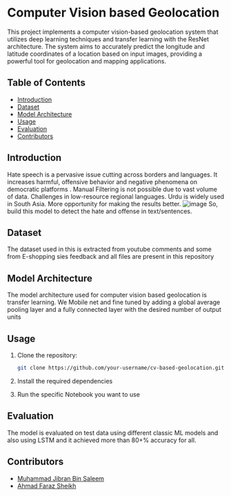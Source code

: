 # Computer Vision based Geolocation

This project implements a computer vision-based geolocation system that utilizes deep learning techniques and transfer learning with the ResNet architecture. The system aims to accurately predict the longitude and latitude coordinates of a location based on input images, providing a powerful tool for geolocation and mapping applications.

## Table of Contents

- [Introduction](#introduction)
- [Dataset](#dataset)
- [Model Architecture](#model-architecture)
- [Usage](#usage)
- [Evaluation](#evaluation)
- [Contributors](#contributors)

## Introduction


Hate speech is a pervasive issue cutting across borders and languages. It increases harmful, offensive behavior and negative phenomena on democratic platforms . Manual Filtering is not possible due to vast volume of data. Challenges in low-resource regional languages.
Urdu is widely used in South Asia.
More opportunity for making the results better.
![image](https://github.com/FarazSheikh16/Urdu-Hate-Speech-Detection/assets/95575428/4e83b0e6-4dca-4ba5-9d10-e75a1c1b1761)
 So, build this model to detect the hate and offense in text/sentences.



## Dataset

The dataset used in this is extracted from youtube comments and some from E-shopping sies feedback and all files are present in this repository 

## Model Architecture

The model architecture used for computer vision based geolocation is transfer learning. We Mobile net and fine tuned by adding a global average pooling layer and a fully connected layer with the desired number of output units

## Usage

1. Clone the repository:

   ```bash
   git clone https://github.com/your-username/cv-based-geolocation.git
   ```
2. Install the required dependencies
3. Run the specific Notebook you want to use

## Evaluation

The model is evaluated on test data using different classic ML models and also using LSTM and it achieved more than 80+% accuracy for all.   


## Contributors

- [Muhammad Jibran Bin Saleem](https://github.com/jibranbinsaleem)
- [Ahmad Faraz Sheikh](https://github.com/FarazSheikh16)
